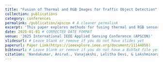 ```yaml
---
title: "Fusion of Thermal and RGB Images for Traffic Object Detection"
collection: publications
category: conferences
permalink: /publication/apscon # A cleaner permalink
excerpt: 'This paper explores methods for fusing thermal and RGB sensor data to improve the accuracy of traffic object detection, especially in challenging lighting and weather conditions.' # Added a useful excerpt
date: 2025-01-01 # CORRECTED DATE FORMAT
venue: '2025 International IEEE Applied Sensing Conference (APSCON)'
slidesurl: # Leave blank or remove if you do not have slides yet
paperurl: Paper Link(https://ieeexplore.ieee.org/document/11144056)
bibtexurl: # Leave blank or remove if you do not have a BibTeX file yet
citation: 'Nandakumar, Anirud., Vanajakshi, Lelitha Devi, & Lakshminarayanan, Chandrashekar (2025). "Fusion of Thermal and RGB Images for Traffic Object Detection." <i>2025 IEEE Applied Sensing Conference (APSCON)</i>.'
---
```

